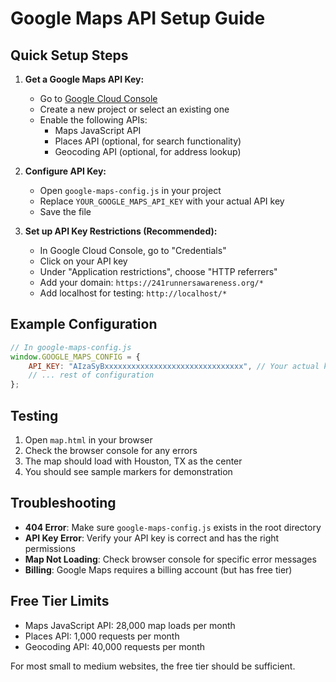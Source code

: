 # Google Maps API Setup Guide

## Quick Setup Steps

1. **Get a Google Maps API Key:**
   - Go to [Google Cloud Console](https://console.cloud.google.com/)
   - Create a new project or select an existing one
   - Enable the following APIs:
     - Maps JavaScript API
     - Places API (optional, for search functionality)
     - Geocoding API (optional, for address lookup)

2. **Configure API Key:**
   - Open `google-maps-config.js` in your project
   - Replace `YOUR_GOOGLE_MAPS_API_KEY` with your actual API key
   - Save the file

3. **Set up API Key Restrictions (Recommended):**
   - In Google Cloud Console, go to "Credentials"
   - Click on your API key
   - Under "Application restrictions", choose "HTTP referrers"
   - Add your domain: `https://241runnersawareness.org/*`
   - Add localhost for testing: `http://localhost/*`

## Example Configuration

```javascript
// In google-maps-config.js
window.GOOGLE_MAPS_CONFIG = {
    API_KEY: "AIzaSyBxxxxxxxxxxxxxxxxxxxxxxxxxxxxxxx", // Your actual key
    // ... rest of configuration
};
```

## Testing

1. Open `map.html` in your browser
2. Check the browser console for any errors
3. The map should load with Houston, TX as the center
4. You should see sample markers for demonstration

## Troubleshooting

- **404 Error**: Make sure `google-maps-config.js` exists in the root directory
- **API Key Error**: Verify your API key is correct and has the right permissions
- **Map Not Loading**: Check browser console for specific error messages
- **Billing**: Google Maps requires a billing account (but has free tier)

## Free Tier Limits

- Maps JavaScript API: 28,000 map loads per month
- Places API: 1,000 requests per month
- Geocoding API: 40,000 requests per month

For most small to medium websites, the free tier should be sufficient.
